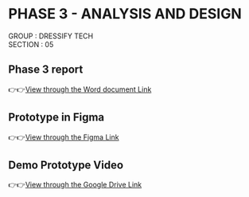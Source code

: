 # PHASE 3 - ANALYSIS AND DESIGN
GROUP : DRESSIFY TECH<br>
SECTION : 05

## Phase 3 report
👉👉[View through the Word document Link](https://1drv.ms/w/c/47b26a047cbae1be/ETh690GzWhVIuEhsfexK344BOZlaz1Q4oUL9mtSgc4dOAA?e=nr3YYo)

## Prototype in Figma
👉👉[View through the Figma Link](https://www.figma.com/proto/9LOncuQxlzT5emGZTWLUYp/Dress-rental-app?node-id=6112-2248&p=f&t=eiMvX1BpSDVqWLL1-0&scaling=scale-down&content-scaling=fixed&page-id=0%3A1&starting-point-node-id=6112%3A2248&show-proto-sidebar=1)

## Demo Prototype Video
👉👉[View through the Google Drive Link](https://drive.google.com/file/d/1ZENB4NaRiWYc8e2vvs-VZQ_4qcUX2-yD/view?usp=sharing)
